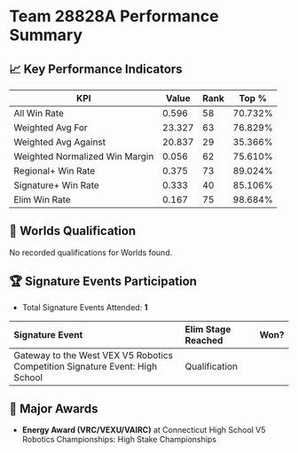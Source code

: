 # Team 28828A Performance Summary

## 📈 Key Performance Indicators
| KPI | Value | Rank | Top % |
| --- | ----- | ---- | ----- |
| All Win Rate | 0.596 | 58 | 70.732% |
| Weighted Avg For | 23.327 | 63 | 76.829% |
| Weighted Avg Against | 20.837 | 29 | 35.366% |
| Weighted Normalized Win Margin | 0.056 | 62 | 75.610% |
| Regional+ Win Rate | 0.375 | 73 | 89.024% |
| Signature+ Win Rate | 0.333 | 40 | 85.106% |
| Elim Win Rate | 0.167 | 75 | 98.684% |


## 🎯 Worlds Qualification
No recorded qualifications for Worlds found.

## 🏆 Signature Events Participation
- Total Signature Events Attended: **1**

| Signature Event | Elim Stage Reached | Won? |
|:----------------|:-------------------|:----|
| Gateway to the West VEX V5 Robotics Competition Signature Event: High School | Qualification |  |


## 🥇 Major Awards
- **Energy Award (VRC/VEXU/VAIRC)** at Connecticut High School V5 Robotics Championships: High Stake Championships

